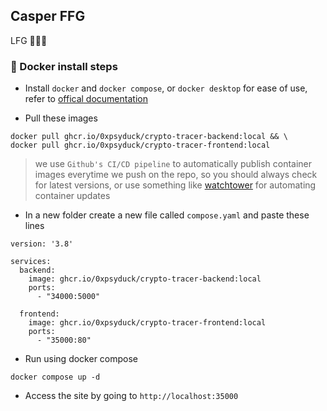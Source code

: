 ## Casper FFG
LFG 🚀🚀🚀

### 🐳 Docker install steps
- Install `docker` and `docker compose`, or `docker desktop` for ease of use, refer to [offical documentation](https://docs.docker.com/desktop/)

- Pull these images
```
docker pull ghcr.io/0xpsyduck/crypto-tracer-backend:local && \
docker pull ghcr.io/0xpsyduck/crypto-tracer-frontend:local
```

> we use `Github's CI/CD pipeline` to automatically publish container images everytime we push on the repo, so you should always check for latest versions, or use something like [watchtower](https://github.com/containrrr/watchtower) for automating container updates


- In a new folder create a new file called `compose.yaml` and paste these lines
```
version: '3.8'

services:
  backend:
    image: ghcr.io/0xpsyduck/crypto-tracer-backend:local
    ports:
      - "34000:5000"
  
  frontend:
    image: ghcr.io/0xpsyduck/crypto-tracer-frontend:local
    ports:
      - "35000:80"
```

- Run using docker compose
```
docker compose up -d
```

- Access the site by going to `http://localhost:35000`
